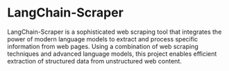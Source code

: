 # LangChain-Scraper
LangChain-Scraper is a sophisticated web scraping tool that integrates the power of modern language models to extract and process specific information from web pages. Using a combination of web scraping techniques and advanced language models, this project enables efficient extraction of structured data from unstructured web content.
